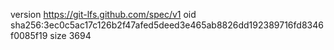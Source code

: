 version https://git-lfs.github.com/spec/v1
oid sha256:3ec0c5ac17c126b2f47afed5deed3e465ab8826dd192389716fd8346f0085f19
size 3694
